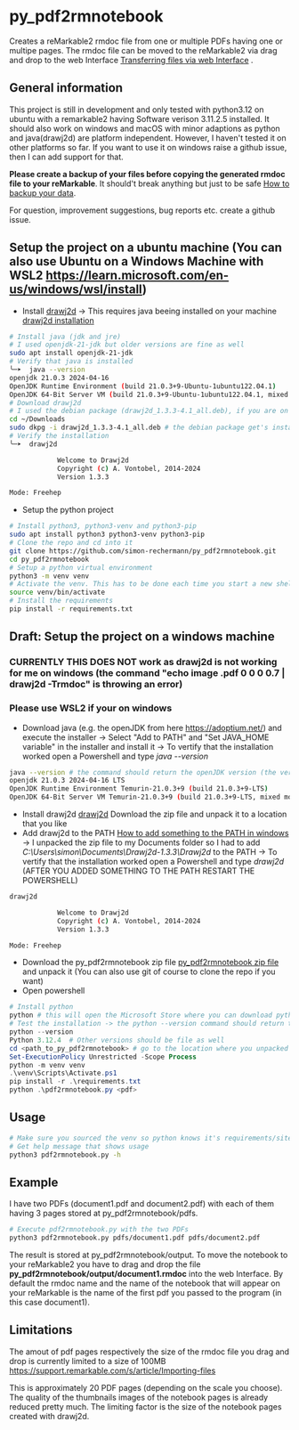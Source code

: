 # py_pdf2rmnotebook
Creates a reMarkable2 rmdoc file from one or multiple PDFs having one or multipe pages. The rmdoc file can be moved to the reMarkable2 via drag and drop to the web Interface [Transferring files via web Interface](https://support.remarkable.com/s/article/Transferring-files-using-a-USB-cable) .
## General information
This project is still in development and only tested with python3.12 on ubuntu with a remarkable2 having Software verison 3.11.2.5 installed.
It should also work on windows and macOS with minor adaptions as python and java(drawj2d) are platform independent. However, I haven't tested it on other platforms so far. If you want to use it on windows raise a github issue, then I can add support for that.

**Please create a backup of your files before copying the generated rmdoc file to your reMarkable**. It should't break anything but just to be safe [How to backup your data](https://remarkable.guide/guide/access/backup.html). 

For question, improvement suggestions, bug reports etc. create a github issue.


## Setup the project on a ubuntu machine (You can also use Ubuntu on a Windows Machine with WSL2 https://learn.microsoft.com/en-us/windows/wsl/install)
- Install [drawj2d](https://sourceforge.net/projects/drawj2d/files/1.3.3) -> This requires java beeing installed on your machine
  [drawj2d installation](https://sourceforge.net/p/drawj2d/wiki/Home)
```bash
# Install java (jdk and jre)
# I used openjdk-21-jdk but older versions are fine as well
sudo apt install openjdk-21-jdk
# Verify that java is installed
╰─➤  java --version
openjdk 21.0.3 2024-04-16
OpenJDK Runtime Environment (build 21.0.3+9-Ubuntu-1ubuntu122.04.1)
OpenJDK 64-Bit Server VM (build 21.0.3+9-Ubuntu-1ubuntu122.04.1, mixed mode, sharing)
# Download drawj2d
# I used the debian package (drawj2d_1.3.3-4.1_all.deb), if you are on other operating systems, use the .zip file, download it, unzip it and add drawj2d to the PATH so you operating system finds it
cd ~/Downloads
sudo dkpg -i drawj2d_1.3.3-4.1_all.deb # the debian package get's installed to a location that part of the PATH so no further adjustments are necessary
# Verify the installation
╰─➤  drawj2d                                                                                                      130 ↵

            Welcome to Drawj2d
            Copyright (c) A. Vontobel, 2014-2024
            Version 1.3.3

Mode: Freehep
```

- Setup the python project
```bash
# Install python3, python3-venv and python3-pip
sudo apt install python3 python3-venv python3-pip
# Clone the repo and cd into it
git clone https://github.com/simon-rechermann/py_pdf2rmnotebook.git
cd py_pdf2rmnotebook
# Setup a python virtual environment
python3 -m venv venv
# Activate the venv. This has to be done each time you start a new shell!
source venv/bin/activate
# Install the requirements
pip install -r requirements.txt
```

## Draft: Setup the project on a windows machine
### CURRENTLY THIS DOES NOT work as drawj2d is not working for me on windows (the command "echo image <filename>.pdf 0 0 0 0.7 | drawj2d -Trmdoc" is throwing an error)
### Please use WSL2 if your on windows

- Download java (e.g. the openJDK from here https://adoptium.net/) and execute the installer
-> Select "Add to PATH" and "Set JAVA_HOME variable" in the installer and install it
-> To vertify that the installation worked open a Powershell and type *java --version*
```bash
java --version # the command should return the openJDK version (the version itself does not matter)
openjdk 21.0.3 2024-04-16 LTS
OpenJDK Runtime Environment Temurin-21.0.3+9 (build 21.0.3+9-LTS)
OpenJDK 64-Bit Server VM Temurin-21.0.3+9 (build 21.0.3+9-LTS, mixed mode, sharing)
```
- Install drawj2d [drawj2d](https://sourceforge.net/projects/drawj2d/files/1.3.3)
Download the zip file and unpack it to a location that you like
- Add drawj2d to the PATH [How to add something to the PATH in windows](https://www.architectryan.com/2018/03/17/add-to-the-path-on-windows-10/)
-> I unpacked the zip file to my Documents folder so I had to add *C:\Users\simon\Documents\Drawj2d-1.3.3\Drawj2d* to the PATH
-> To vertify that the installation worked open a Powershell and type *drawj2d* (AFTER YOU ADDED SOMETHING TO THE PATH RESTART THE POWERSHELL)
```bash
drawj2d

            Welcome to Drawj2d
            Copyright (c) A. Vontobel, 2014-2024
            Version 1.3.3

Mode: Freehep
```
- Download the py_pdf2rmnotebook zip file [py_pdf2rmnotebook zip file](https://github.com/simon-rechermann/py_pdf2rmnotebook/archive/refs/heads/main.zip) and unpack it (You can also use git of course to clone the repo if you want)
- Open powershell
```powershell
# Install python
python # this will open the Microsoft Store where you can download python
# Test the installation -> the python --version command should return the version 
python --version 
Python 3.12.4  # Other versions should be file as well
cd <path_to_py_pdf2rmnotebook> # go to the location where you unpacked the py_pdf2rmnotebook
Set-ExecutionPolicy Unrestricted -Scope Process
python -m venv venv
.\venv\Scripts\Activate.ps1
pip install -r .\requirements.txt
python .\pdf2rmnotebook.py <pdf>
```

## Usage
```bash
# Make sure you sourced the venv so python knows it's requirements/site-packages!
# Get help message that shows usage
python3 pdf2rmnotebook.py -h
```

## Example
I have two PDFs (document1.pdf and document2.pdf) with each of them having 3 pages stored at py_pdf2rmnotebook/pdfs.
```bash
# Execute pdf2rmnotebook.py with the two PDFs
python3 pdf2rmnotebook.py pdfs/document1.pdf pdfs/document2.pdf
```
The result is stored at py_pdf2rmnotebook/output.
To move the notebook to your reMarkable2 you have to drag and drop the file
**py_pdf2rmnotebook/output/document1.rmdoc** into the web Interface.
By default the rmdoc name and the name of the notebook that will appear on your reMarkable is the name of the first pdf you passed to the program (in this case document1).

## Limitations
The amout of pdf pages respectively the size of the rmdoc file you drag and drop is currently limited to a size of 100MB https://support.remarkable.com/s/article/Importing-files

This is approximately 20 PDF pages (depending on the scale you choose). The quality of the thumbnails images of the notebook pages is already reduced pretty much. The limiting factor is the size of the notebook pages created with drawj2d.
